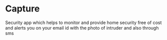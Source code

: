 # Capture
Security app which helps to monitor and provide home security free of cost and alerts you on your email id with the photo of intruder and also through sms 
